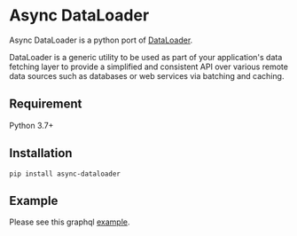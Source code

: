 # Async DataLoader

Async DataLoader is a python port of [DataLoader](https://github.com/graphql/dataloader).

DataLoader is a generic utility to be used as part of your application's data fetching layer to provide a simplified and consistent API over various remote data sources such as databases or web services via batching and caching.

## Requirement

Python 3.7+

## Installation

`pip install async-dataloader`

## Example

Please see this graphql [example](https://github.com/syfun/async-dataloader/tree/master/examples/post_tags.py).

